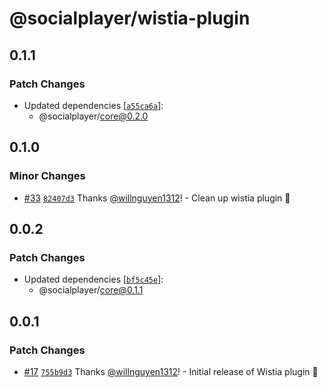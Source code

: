 # @socialplayer/wistia-plugin

## 0.1.1

### Patch Changes

- Updated dependencies
  [[`a55ca6a`](https://github.com/willnguyen1312/socialplayer/commit/a55ca6a346424299ae2e361f2d8106cfa763cc51)]:
  - @socialplayer/core@0.2.0

## 0.1.0

### Minor Changes

- [#33](https://github.com/willnguyen1312/socialplayer/pull/33)
  [`82407d3`](https://github.com/willnguyen1312/socialplayer/commit/82407d35a7f4ad3f3e02ebfb0ef5d9aa1838d10a) Thanks
  [@willnguyen1312](https://github.com/willnguyen1312)! - Clean up wistia plugin 💞

## 0.0.2

### Patch Changes

- Updated dependencies
  [[`bf5c45e`](https://github.com/willnguyen1312/socialplayer/commit/bf5c45e9c59fd4196a86ad08601dc1f14febcc7c)]:
  - @socialplayer/core@0.1.1

## 0.0.1

### Patch Changes

- [#17](https://github.com/willnguyen1312/socialplayer/pull/17)
  [`755b9d3`](https://github.com/willnguyen1312/socialplayer/commit/755b9d3fa3db1b31c1c92c7f22bb6ca522d874f9) Thanks
  [@willnguyen1312](https://github.com/willnguyen1312)! - Initial release of Wistia plugin 💞
